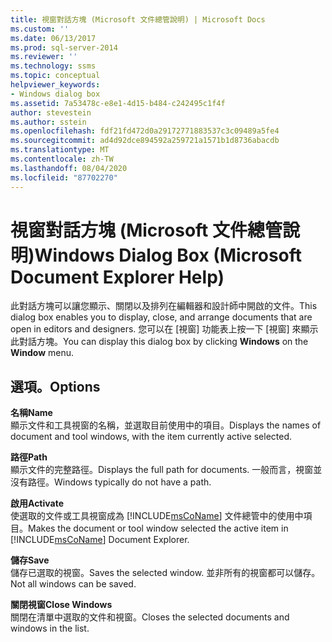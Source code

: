 ```yaml
---
title: 視窗對話方塊 (Microsoft 文件總管說明) | Microsoft Docs
ms.custom: ''
ms.date: 06/13/2017
ms.prod: sql-server-2014
ms.reviewer: ''
ms.technology: ssms
ms.topic: conceptual
helpviewer_keywords:
- Windows dialog box
ms.assetid: 7a53478c-e8e1-4d15-b484-c242495c1f4f
author: stevestein
ms.author: sstein
ms.openlocfilehash: fdf21fd472d0a29172771883537c3c09489a5fe4
ms.sourcegitcommit: ad4d92dce894592a259721a1571b1d8736abacdb
ms.translationtype: MT
ms.contentlocale: zh-TW
ms.lasthandoff: 08/04/2020
ms.locfileid: "87702270"
---
```

# <a name="windows-dialog-box-microsoft-document-explorer-help"></a><span data-ttu-id="ffea5-102">視窗對話方塊 (Microsoft 文件總管說明)</span><span class="sxs-lookup"><span data-stu-id="ffea5-102">Windows Dialog Box (Microsoft Document Explorer Help)</span></span>
  <span data-ttu-id="ffea5-103">此對話方塊可以讓您顯示、關閉以及排列在編輯器和設計師中開啟的文件。</span><span class="sxs-lookup"><span data-stu-id="ffea5-103">This dialog box enables you to display, close, and arrange documents that are open in editors and designers.</span></span> <span data-ttu-id="ffea5-104">您可以在 [視窗]  功能表上按一下 [視窗]  來顯示此對話方塊。</span><span class="sxs-lookup"><span data-stu-id="ffea5-104">You can display this dialog box by clicking **Windows** on the **Window** menu.</span></span>  
  
## <a name="options"></a><span data-ttu-id="ffea5-105">選項。</span><span class="sxs-lookup"><span data-stu-id="ffea5-105">Options</span></span>  
 <span data-ttu-id="ffea5-106">**名稱**</span><span class="sxs-lookup"><span data-stu-id="ffea5-106">**Name**</span></span>  
 <span data-ttu-id="ffea5-107">顯示文件和工具視窗的名稱，並選取目前使用中的項目。</span><span class="sxs-lookup"><span data-stu-id="ffea5-107">Displays the names of document and tool windows, with the item currently active selected.</span></span>  
  
 <span data-ttu-id="ffea5-108">**路徑**</span><span class="sxs-lookup"><span data-stu-id="ffea5-108">**Path**</span></span>  
 <span data-ttu-id="ffea5-109">顯示文件的完整路徑。</span><span class="sxs-lookup"><span data-stu-id="ffea5-109">Displays the full path for documents.</span></span> <span data-ttu-id="ffea5-110">一般而言，視窗並沒有路徑。</span><span class="sxs-lookup"><span data-stu-id="ffea5-110">Windows typically do not have a path.</span></span>  
  
 <span data-ttu-id="ffea5-111">**啟用**</span><span class="sxs-lookup"><span data-stu-id="ffea5-111">**Activate**</span></span>  
 <span data-ttu-id="ffea5-112">使選取的文件或工具視窗成為 [!INCLUDE[msCoName](../../includes/msconame-md.md)] 文件總管中的使用中項目。</span><span class="sxs-lookup"><span data-stu-id="ffea5-112">Makes the document or tool window selected the active item in [!INCLUDE[msCoName](../../includes/msconame-md.md)] Document Explorer.</span></span>  
  
 <span data-ttu-id="ffea5-113">**儲存**</span><span class="sxs-lookup"><span data-stu-id="ffea5-113">**Save**</span></span>  
 <span data-ttu-id="ffea5-114">儲存已選取的視窗。</span><span class="sxs-lookup"><span data-stu-id="ffea5-114">Saves the selected window.</span></span> <span data-ttu-id="ffea5-115">並非所有的視窗都可以儲存。</span><span class="sxs-lookup"><span data-stu-id="ffea5-115">Not all windows can be saved.</span></span>  
  
 <span data-ttu-id="ffea5-116">**關閉視窗**</span><span class="sxs-lookup"><span data-stu-id="ffea5-116">**Close Windows**</span></span>  
 <span data-ttu-id="ffea5-117">關閉在清單中選取的文件和視窗。</span><span class="sxs-lookup"><span data-stu-id="ffea5-117">Closes the selected documents and windows in the list.</span></span>  
